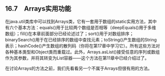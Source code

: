 ## 16.7　Arrays实用功能

在java.util类库中可以找到Arrays类，它有一套用于数组的static实用方法，其中有六个基本方法：equals()用于比较两个数组是否相等（deepEquals()用于多维数组）；fill()在本章前面部分已经论述过了；sort()用于对数组排序；binarySearch()用于在已经排序的数组中查找元素；toString()产生数组的String表示；hashCode()产生数组的散列码（你将在第17章中学习它）。所有这些方法对各种基本类型和Object类而重载过。此外，Arrays.asList()接受任意的序列或数组作为其参数，并将其转变为List容器——这个方法在第11章中已经介绍过了。

在讨论Arrays的方法之前，我们先看看另一个不属于Arrays但很有用的方法。